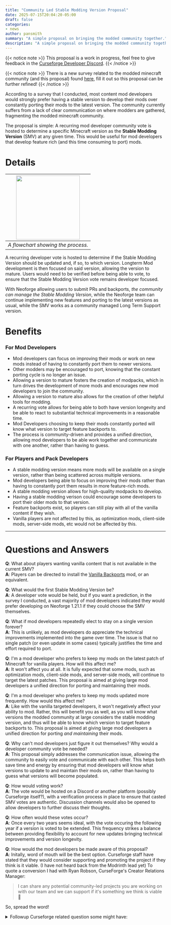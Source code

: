 ```yaml
---
title: "Community Led Stable Modding Version Proposal"
date: 2025-07-15T20:04:20-05:00
draft: false
categories:
- news
author: pansmith
summary: "A simple proposal on bringing the modded community together."
description: "A simple proposal on bringing the modded community together."
---
```


{{< notice note >}}
This proposal is a work in progress, feel free to give feedback in the [Curseforge Developer Discord](https://discord.gg/RFVz2TvRKc).
{{< /notice >}}

{{< notice note >}}
There is a new survey related to the modded minecraft community (and this proposal) found [here](https://forms.gle/7V18UmafyWrEkxNZA), fill it out so this proposal can be further refined!
{{< /notice >}}

According to a survey that I conducted, most content mod developers  would strongly prefer having a stable version to develop their mods over constantly porting their mods to the latest version. The community currently suffers from a lack of clear communication on where modders are gathered, fragmenting the modded minecraft community. 

The proposal is simple: A recurring mod developer community vote is hosted to determine a specific Minecraft version as the **Stable Modding Version** (SMV) at any given time. This would be useful for mod developers that develop feature rich (and this time consuming to port) mods.


# Details

| <img src="smv-chart.svg" height="200" /> |
|:--:|
| *A flowchart showing the process.* |

A recurring developer vote is hosted to determine if the Stable Modding Version should be updated and, if so, to which version. Longterm Mod development is then focused on said version, allowing the version to mature. Users would need to be verified before being able to vote, to ensure that the Stable Modding Version vote remains developer focused.

With Neoforge allowing users to submit PRs and backports, *the community can manage the Stable Modding Version*, while the Neoforge team can continue implementing new features and porting to the latest versions as usual, while the SMV works as a community managed Long Term Support version.

# Benefits 
### For Mod Developers
- Mod developers can focus on improving their mods or work on new mods instead of having to constantly port them to newer versions.
- Other modders may be encouraged to port, knowing that the constant porting cycle is no longer an issue.
- Allowing a version to mature fosters the creation of modpacks, which in turn drives the development of more mods and encourages new mod developers to join the community.
- Allowing a version to mature also allows for the creation of other helpful tools for modding.
- A recurring vote allows for being able to both have version longevity and be able to react to substantial technical improvements in a reasonable time.
- Mod Developers choosing to keep their mods constantly ported will know what version to target feature backports to.
- The process is community-driven and provides a unified direction, allowing mod developers to be able work together and communicate with one another, rather than having to guess.

### For Players and Pack Developers
- A stable modding version means more mods will be available on a single version, rather than being scattered across multiple versions.
- Mod developers being able to focus on improving their mods rather than having to constantly port them results in more feature-rich mods.
- A stable modding version allows for high-quality modpacks to develop.
- Having a stable modding verison could encourage some developers to port their older mods to that version.
- Feature backports exist, so players can still play with all of the vanilla content if they wish.
- Vanilla players are not affected by this, as optimization mods, client-side mods, server-side mods, etc would not be affected by this.

---

# Questions and Answers

**Q**: What about players wanting vanilla content that is not available in the current SMV? \
**A**: Players can be directed to install the [Vanilla Backports](https://www.curseforge.com/minecraft/mc-mods/vanillabackport) mod, or an equivalent.

**Q**: What would the first Stable Modding Version be? \
**A**: A developer vote would be held, but if you want a prediction, in the survey I conducted, a vast majority of mod developers indicated they would prefer developing on Neoforge 1.21.1 if they could choose the SMV themselves.
<!-- This can likely be attributed to several factors, such as NeoForge being by far the most popular loader on 1.21.1 and having better documentation compared to forge 1.20.1. -->

**Q**: What if mod developers repeatedly elect to stay on a single version forever? \
**A**: This is unlikely, as mod developers do appreciate the technical improvements implemented into the game over time. The issue is that no single patch (or even update in some cases) typically justifies the time and effort required to port.

**Q**: I'm a mod developer who prefers to keep my mods on the latest patch of Minecraft for vanilla players. How will this affect me? \
**A**: It won't affect you at all. It is fully expected that some mods, such as optimization mods, client-side mods, and server-side mods, will continue to target the latest patches. This proposal is aimed at giving large mod developers a unified direction for porting and maintaining their mods.

**Q**: I'm a mod developer who prefers to keep my mods updated more frequently. How would this affect me? \
**A**: Like with the vanilla targeted developers, it won't negatively affect your ability to mod. Rather, this will benefit you as well, as you will know what versions the modded community at large considers the stable modding version, and thus will be able to know which version to target feature backports to. This proposal is aimed at giving large mod developers a unified direction for porting *and maintaining* their mods.

**Q**: Why can't mod developers just figure it out themselves? Why would a developer community vote be needed? \
**A**: This proposal simply addresses the communication issue, allowing the community to easily vote and communicate with each other. This helps both save time and energy by ensuring that mod developers will know what versions to update to and maintain their mods on, rather than having to guess what versions will become populated.

**Q**: How would voting work? \
**A**: The vote would be hosted on a Discord or another platform (possibly Curseforge itself?), with a verification process in place to ensure that casted SMV votes are authentic. Discussion channels would also be opened to allow developers to further discuss their thoughts. 

**Q**: How often would these votes occur? \
**A**: Once every two years seems ideal, with the vote occuring the following year if a version is voted to be extended. This frequency strikes a balance between providing flexibility to account for new updates bringing technical improvements and version longevity.

**Q**: How would the mod developers be made aware of this proposal? \
**A**: Initally, word of mouth will be the best option. Curseforge staff have stated that they would consider supporting and promoting the project if they think is it viable. (I have not heard back from the Modrinth lead yet)
To quote a conversion I had with Ryan Robson, CurseForge's Creator Relations Manager:
 > I can share any potential community-led projects you are working on with our team and we can support if it's something we think is viable 🙂

So, spread the word!
<details>
  <summary>Followup Curseforge related question some might have:</summary>

**Q**: Doesn't curseforge have a monetary incentive to keep mod developers on the latest version? \
**A**: Curseforge does not have an incentive to push mod developers to the latest version on the game. To quote Ryan again:
> We have no monetary incentive to push the latest version, and a big part of our platform is continuing to support some older versions and the modpacks they support. Part of the reason we may sometimes (i.e. in contests) push for higher versions is because the modding support is improved (such as better datapack support) on these versions, but overall we have no preference on which versions users create or play content on.
</details>
